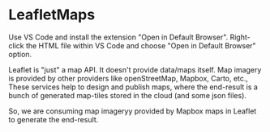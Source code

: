 # LeafletMaps

Use VS Code and install the extension "Open in Default Browser". Right-click the HTML file within VS Code and choose "Open in Default Browser" option.

Leaflet is "just" a map API. It doesn't provide data/maps itself. Map imagery is provided by other providers like openStreetMap, Mapbox, Carto, etc., These services help to design and publish maps, where the end-result is a bunch of generated map-tiles stored in the cloud (and some json files).

So, we are consuming map imageryy provided by Mapbox maps in Leaflet to generate the end-result.
